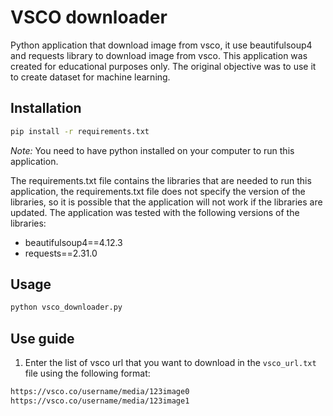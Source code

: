 # VSCO downloader
Python application that download image from vsco, it use beautifulsoup4 and requests library to download image from vsco.
This application was created for educational purposes only.
The original objective was to use it to create dataset for machine learning.

## Installation
```bash
pip install -r requirements.txt
```
*Note:* You need to have python installed on your computer to run this application.

The requirements.txt file contains the libraries that are needed to run this application, the requirements.txt file does not specify the version of the libraries, so it is possible that the application will not work if the libraries are updated.
The application was tested with the following versions of the libraries:
- beautifulsoup4==4.12.3
- requests==2.31.0

## Usage
```bash
python vsco_downloader.py
```
## Use guide
1. Enter the list of vsco url that you want to download in the `vsco_url.txt` file using the following format:
```txt
https://vsco.co/username/media/123image0
https://vsco.co/username/media/123image1
```
